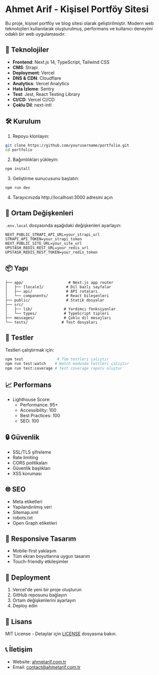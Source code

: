 # Ahmet Arif - Kişisel Portföy Sitesi

Bu proje, kişisel portföy ve blog sitesi olarak geliştirilmiştir. Modern web teknolojileri kullanılarak oluşturulmuş, performans ve kullanıcı deneyimi odaklı bir web uygulamasıdır.

## 🚀 Teknolojiler

- **Frontend**: Next.js 14, TypeScript, Tailwind CSS
- **CMS**: Strapi
- **Deployment**: Vercel
- **DNS & CDN**: Cloudflare
- **Analytics**: Vercel Analytics
- **Hata İzleme**: Sentry
- **Test**: Jest, React Testing Library
- **CI/CD**: Vercel CI/CD
- **Çoklu Dil**: next-intl

## 🛠️ Kurulum

1. Repoyu klonlayın:
```bash
git clone https://github.com/yourusername/portfolio.git
cd portfolio
```

2. Bağımlılıkları yükleyin:
```bash
npm install
```

3. Geliştirme sunucusunu başlatın:
```bash
npm run dev
```

4. Tarayıcınızda http://localhost:3000 adresini açın

## 🔧 Ortam Değişkenleri

`.env.local` dosyasında aşağıdaki değişkenleri ayarlayın:

```env
NEXT_PUBLIC_STRAPI_API_URL=your_strapi_url
STRAPI_API_TOKEN=your_strapi_token
NEXT_PUBLIC_SITE_URL=your_site_url
UPSTASH_REDIS_REST_URL=your_redis_url
UPSTASH_REDIS_REST_TOKEN=your_redis_token
```

## 📦 Yapı

```
├── app/                    # Next.js app router
│   ├── [locale]/          # Dil bazlı sayfalar
│   ├── api/               # API rotaları
│   └── components/        # React bileşenleri
├── public/                # Statik dosyalar
├── src/
│   ├── lib/              # Yardımcı fonksiyonlar
│   └── types/            # TypeScript tipleri
├── messages/             # Çoklu dil mesajları
└── tests/               # Test dosyaları
```

## 🧪 Testler

Testleri çalıştırmak için:

```bash
npm test               # Tüm testleri çalıştır
npm run test:watch    # Watch modunda testleri çalıştır
npm run test:coverage # Test coverage raporu oluştur
```

## 📈 Performans

- Lighthouse Score:
  - Performance: 95+
  - Accessibility: 100
  - Best Practices: 100
  - SEO: 100

## 🔒 Güvenlik

- SSL/TLS şifreleme
- Rate limiting
- CORS politikaları
- Güvenlik başlıkları
- XSS koruması

## 🌐 SEO

- Meta etiketleri
- Yapılandırılmış veri
- Sitemap.xml
- robots.txt
- Open Graph etiketleri

## 📱 Responsive Tasarım

- Mobile-first yaklaşım
- Tüm ekran boyutlarına uygun tasarım
- Touch-friendly etkileşimler

## 🚀 Deployment

1. Vercel'de yeni bir proje oluşturun
2. GitHub reposunu bağlayın
3. Ortam değişkenlerini ayarlayın
4. Deploy edin

## 📄 Lisans

MIT License - Detaylar için [LICENSE](LICENSE) dosyasına bakın.

## 📞 İletişim

- Website: [ahmetarif.com.tr](https://ahmetarif.com.tr)
- Email: [contact@ahmetarif.com.tr](mailto:contact@ahmetarif.com.tr) 